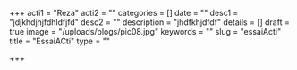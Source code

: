 +++
acti1 = "Reza"
acti2 = ""
categories = []
date = ""
desc1 = "jdjkhdjhjfdhldfjfd"
desc2 = ""
description = "jhdfkhjdfdf"
details = []
draft = true
image = "/uploads/blogs/pic08.jpg"
keywords = ""
slug = "essaiActi"
title = "EssaiACti"
type = ""

+++
